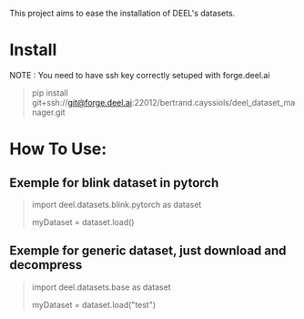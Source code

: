 This project aims to ease the installation of DEEL's datasets.

# Install
NOTE : You need to have ssh key correctly setuped with forge.deel.ai

>  pip install git+ssh://git@forge.deel.ai:22012/bertrand.cayssiols/deel_dataset_manager.git

# How To Use:

## Exemple for blink dataset in pytorch

>  import deel.datasets.blink.pytorch as dataset
>  
>  myDataset = dataset.load()

## Exemple for generic dataset, just download and decompress

>  import deel.datasets.base as dataset
>  
>  myDataset = dataset.load("test")